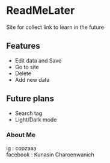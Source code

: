 # ReadMeLater
Site for collect link to learn in the future

## Features

- Edit data and Save
- Go to site
- Delete
- Add new data
## Future plans

- Search tag
- Light/Dark mode
### About Me

ig : copzaaa \
facebook : Kunasin Charoenwanich
